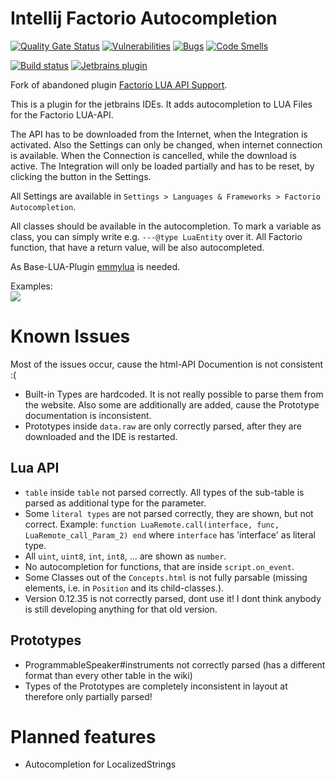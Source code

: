 # Intellij Factorio Autocompletion
[![Quality Gate Status](https://sonarcloud.io/api/project_badges/measure?project=serieznyi_intellij-factorio-autocompletion&metric=alert_status)](https://sonarcloud.io/summary/new_code?id=serieznyi_intellij-factorio-autocompletion)
[![Vulnerabilities](https://sonarcloud.io/api/project_badges/measure?project=serieznyi_intellij-factorio-autocompletion&metric=vulnerabilities)](https://sonarcloud.io/summary/new_code?id=serieznyi_intellij-factorio-autocompletion)
[![Bugs](https://sonarcloud.io/api/project_badges/measure?project=serieznyi_intellij-factorio-autocompletion&metric=bugs)](https://sonarcloud.io/summary/new_code?id=serieznyi_intellij-factorio-autocompletion)
[![Code Smells](https://sonarcloud.io/api/project_badges/measure?project=serieznyi_intellij-factorio-autocompletion&metric=code_smells)](https://sonarcloud.io/summary/new_code?id=serieznyi_intellij-factorio-autocompletion)

[![Build status](https://github.com/serieznyi/intellij-factorio-autocompletion/actions/workflows/build-gradle-project.yml/badge.svg?branch=develop)](https://github.com/serieznyi/intellij-factorio-autocompletion/actions/workflows/build-gradle-project.yml?query=branch%3Amaster)
[![Jetbrains plugin](https://img.shields.io/jetbrains/plugin/v/22696-factorio-lua-api-support-fork.svg?style=flat-square)](https://plugins.jetbrains.com/plugin/22696-factorio-lua-api-support-fork)

Fork of abandoned plugin [Factorio LUA API Support](https://plugins.jetbrains.com/plugin/13330-factorio-lua-api-support").

This is a plugin for the jetbrains IDEs. It adds autocompletion to LUA Files for the Factorio LUA-API.

The API has to be downloaded from the Internet, when the Integration is activated. Also the Settings can only be changed, when internet connection is available.
When the Connection is cancelled, while the download is active. The Integration will only be loaded partially and has to be reset, by clicking the button in the Settings.

All Settings are available in `Settings > Languages & Frameworks > Factorio Autocompletion`.

All classes should be available in the autocompletion. To mark a variable as class, you can simply write e.g. `---@type LuaEntity` over it.
All Factorio function, that have a return value, will be also autocompleted.

As Base-LUA-Plugin [emmylua](https://plugins.jetbrains.com/plugin/9768-emmylua) is needed.

Examples:  
![](example.gif)

# Known Issues
Most of the issues occur, cause the html-API Documention is not consistent :(
- Built-in Types are hardcoded. It is not really possible to parse them from the website.
  Also some are additionally are added, cause the Prototype documentation is inconsistent.
- Prototypes inside `data.raw` are only correctly parsed, after they are downloaded and the IDE is restarted.

## Lua API
- `table` inside `table` not parsed correctly. 
  All types of the sub-table is parsed as additional type for the parameter.
- Some `literal types` are not parsed correctly, they are shown, but not correct. Example: `function LuaRemote.call(interface, func, LuaRemote_call_Param_2) end` where `interface` has 'interface' as literal type.
- All `uint`, `uint8`,  `int`, `int8`, ... are shown as `number`.
- No autocompletion for functions, that are inside `script.on_event`.
- Some Classes out of the `Concepts.html` is not fully parsable (missing elements, i.e. in `Position` and its child-classes.).
- Version 0.12.35 is not correctly parsed, dont use it! I dont think anybody is still developing anything for that old version.

## Prototypes
- ProgrammableSpeaker#instruments not correctly parsed (has a different format than every other table in the wiki)
- Types of the Prototypes are completely inconsistent in layout at therefore only partially parsed!

# Planned features
- Autocompletion for LocalizedStrings
